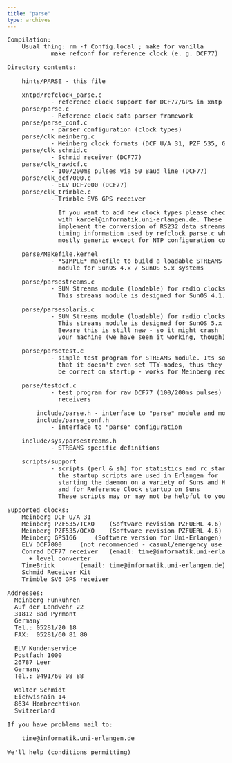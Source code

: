 ```yaml
---
title: "parse"
type: archives
---
```


<!DOCTYPE html PUBLIC "-//W3C//DTD XHTML 1.0 Transitional//EN"
"http://www.w3.org/TR/xhtml1/DTD/xhtml1-transitional.dtd">

<pre>Compilation:
	Usual thing: rm -f Config.local ; make for vanilla
			make refconf for reference clock (e. g. DCF77)

Directory contents:

	hints/PARSE	- this file

	xntpd/refclock_parse.c
			- reference clock support for DCF77/GPS in xntp
	parse/parse.c
			- Reference clock data parser framework
	parse/parse_conf.c
			- parser configuration (clock types)
	parse/clk_meinberg.c
			- Meinberg clock formats (DCF U/A 31, PZF 535, GPS166)
	parse/clk_schmid.c
			- Schmid receiver (DCF77)
	parse/clk_rawdcf.c
			- 100/200ms pulses via 50 Baud line (DCF77)
	parse/clk_dcf7000.c
			- ELV DCF7000 (DCF77)
	parse/clk_trimble.c
			- Trimble SV6 GPS receiver

			  If you want to add new clock types please check
			  with kardel@informatik.uni-erlangen.de. These files
			  implement the conversion of RS232 data streams into
			  timing information used by refclock_parse.c which is
			  mostly generic except for NTP configuration constants.

	parse/Makefile.kernel
			- *SIMPLE* makefile to build a loadable STREAMS
			  module for SunOS 4.x / SunOS 5.x systems

	parse/parsestreams.c
			- SUN Streams module (loadable) for radio clocks
			  This streams module is designed for SunOS 4.1.X.

	parse/parsesolaris.c
			- SUN Streams module (loadable) for radio clocks.
			  This streams module is designed for SunOS 5.x
			  Beware this is still new - so it might crash
			  your machine (we have seen it working, though).

	parse/parsetest.c
			- simple test program for STREAMS module. Its so simple,
			  that it doesn't even set TTY-modes, thus they got to
			  be correct on startup - works for Meinberg receivers

	parse/testdcf.c
			- test program for raw DCF77 (100/200ms pulses)
			  receivers

        include/parse.h - interface to "parse" module and more
        include/parse_conf.h
			- interface to "parse" configuration

	include/sys/parsestreams.h
			- STREAMS specific definitions

	scripts/support
			- scripts (perl & sh) for statistics and rc startup
			  the startup scripts are used in Erlangen for
			  starting the daemon on a variety of Suns and HPs
			  and for Reference Clock startup on Suns
			  These scripts may or may not be helpful to you.

Supported clocks:
	Meinberg DCF U/A 31
	Meinberg PZF535/TCXO	(Software revision PZFUERL 4.6)
	Meinberg PZF535/OCXO	(Software revision PZFUERL 4.6)
	Meinberg GPS166		(Software version for Uni-Erlangen)
	ELV DCF7000		(not recommended - casual/emergency use only)
	Conrad DCF77 receiver	(email: time@informatik.uni-erlangen.de)
	  + level converter
	TimeBrick		(email: time@informatik.uni-erlangen.de)
	Schmid Receiver Kit
	Trimble SV6 GPS receiver

Addresses:
  Meinberg Funkuhren
  Auf der Landwehr 22
  31812 Bad Pyrmont
  Germany
  Tel.: 05281/20 18
  FAX:  05281/60 81 80

  ELV Kundenservice
  Postfach 1000
  26787 Leer
  Germany
  Tel.: 0491/60 08 88

  Walter Schmidt
  Eichwisrain 14
  8634 Hombrechtikon
  Switzerland

If you have problems mail to:

	time@informatik.uni-erlangen.de

We'll help (conditions permitting)

</pre>
